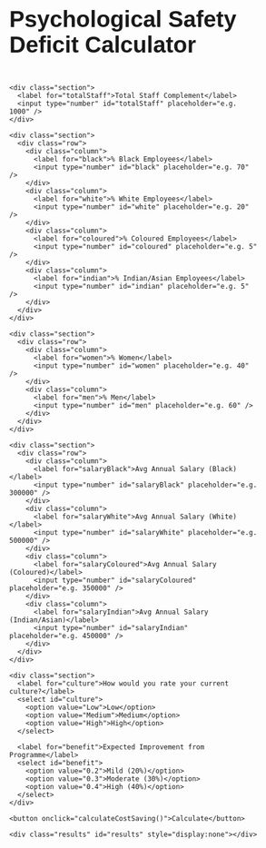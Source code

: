 <!DOCTYPE html>
<html lang="en">
<head>
  <meta charset="UTF-8" />
  <meta name="viewport" content="width=device-width, initial-scale=1.0" />
  <title>Psychological Safety Deficit Calculator</title>
  <link href="https://fonts.googleapis.com/css2?family=Montserrat:wght@400;700&display=swap" rel="stylesheet" />
  <style>
    body {
      font-family: 'Montserrat', sans-serif;
      margin: 0;
      background-color: transparent;
    }
    .container {
      display: flex;
      flex-direction: column;
      padding: 2rem;
      max-width: 1600px;
      margin: 0 auto;
    }
    h1 {
      font-size: 2.5rem;
      font-weight: 700;
      margin-bottom: 2rem;
    }
    label {
      font-weight: 600;
      display: block;
      margin-bottom: 0.5rem;
    }
    input, select {
      width: 100%;
      padding: 0.75rem;
      font-size: 1rem;
      border: 1px solid #ccc;
      border-radius: 0;
      margin-bottom: 1rem;
    }
    .section {
      margin-bottom: 2rem;
    }
    .row {
      display: flex;
      flex-wrap: wrap;
      gap: 1.5rem;
    }
    .column {
      flex: 1;
      min-width: 250px;
    }
    button {
      padding: 1rem 2rem;
      background-color: #1e1e1e;
      color: white;
      border: none;
      border-radius: 0;
      font-size: 1rem;
      cursor: pointer;
      font-weight: 600;
      max-width: 200px;
    }
    .results {
      margin-top: 2rem;
      padding: 1.5rem;
      background-color: #f3f3f3;
      border-left: 5px solid #1e1e1e;
    }
  </style>
</head>
<body>
  <div class="container">
    <h1>Psychological Safety Deficit Calculator</h1>

    <div class="section">
      <label for="totalStaff">Total Staff Complement</label>
      <input type="number" id="totalStaff" placeholder="e.g. 1000" />
    </div>

    <div class="section">
      <div class="row">
        <div class="column">
          <label for="black">% Black Employees</label>
          <input type="number" id="black" placeholder="e.g. 70" />
        </div>
        <div class="column">
          <label for="white">% White Employees</label>
          <input type="number" id="white" placeholder="e.g. 20" />
        </div>
        <div class="column">
          <label for="coloured">% Coloured Employees</label>
          <input type="number" id="coloured" placeholder="e.g. 5" />
        </div>
        <div class="column">
          <label for="indian">% Indian/Asian Employees</label>
          <input type="number" id="indian" placeholder="e.g. 5" />
        </div>
      </div>
    </div>

    <div class="section">
      <div class="row">
        <div class="column">
          <label for="women">% Women</label>
          <input type="number" id="women" placeholder="e.g. 40" />
        </div>
        <div class="column">
          <label for="men">% Men</label>
          <input type="number" id="men" placeholder="e.g. 60" />
        </div>
      </div>
    </div>

    <div class="section">
      <div class="row">
        <div class="column">
          <label for="salaryBlack">Avg Annual Salary (Black)</label>
          <input type="number" id="salaryBlack" placeholder="e.g. 300000" />
        </div>
        <div class="column">
          <label for="salaryWhite">Avg Annual Salary (White)</label>
          <input type="number" id="salaryWhite" placeholder="e.g. 500000" />
        </div>
        <div class="column">
          <label for="salaryColoured">Avg Annual Salary (Coloured)</label>
          <input type="number" id="salaryColoured" placeholder="e.g. 350000" />
        </div>
        <div class="column">
          <label for="salaryIndian">Avg Annual Salary (Indian/Asian)</label>
          <input type="number" id="salaryIndian" placeholder="e.g. 450000" />
        </div>
      </div>
    </div>

    <div class="section">
      <label for="culture">How would you rate your current culture?</label>
      <select id="culture">
        <option value="Low">Low</option>
        <option value="Medium">Medium</option>
        <option value="High">High</option>
      </select>

      <label for="benefit">Expected Improvement from Programme</label>
      <select id="benefit">
        <option value="0.2">Mild (20%)</option>
        <option value="0.3">Moderate (30%)</option>
        <option value="0.4">High (40%)</option>
      </select>
    </div>

    <button onclick="calculateCostSaving()">Calculate</button>

    <div class="results" id="results" style="display:none"></div>
  </div>

  <script>
    function calculateCostSaving() {
      const total = parseInt(document.getElementById('totalStaff').value);
      if (!total || total <= 0) {
        alert('Please enter a valid total staff number.');
        return;
      }
      document.getElementById('results').style.display = 'block';
      document.getElementById('results').innerHTML = `<strong>Calculation logic still in progress</strong>`;
    }
  </script>
</body>
</html>

